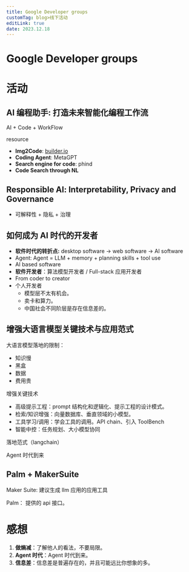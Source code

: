 ```yaml
---
title: Google Developer groups
customTag: blog>线下活动
editLink: true
date: 2023.12.18
---
```


# Google Developer groups

# 活动

## AI 编程助手: 打造未来智能化编程工作流

AI + Code + WorkFlow

resource

- **Img2Code**: [builder.io](http://builder.io)
- **Coding Agent**: MetaGPT
- **Search engine for code**: phind
- **Code Search through NL**

## Responsible Al: Interpretability, Privacy and Governance

- 可解释性 + 隐私 + 治理

## 如何成为 AI 时代的开发者

- **软件时代的转折点:** desktop software → web software → AI software
- Agent: Agent = LLM + memory + planning skills + tool use
- AI based software
- **软件开发者**：算法模型开发者 / Full-stack 应用开发者
- From coder to creator
- 个人开发者
  - 模型层不太有机会。
  - 卖卡和算力。
  - 中国社会不同阶层是存在信息差的。

## 增强大语言模型关键技术与应用范式

大语言模型落地的限制：

- 知识慢
- 黑盒
- 数据
- 费用贵

增强关键技术

- 高级提示工程：prompt 结构化和逻辑化、提示工程的设计模式。
- 检索/知识增强：向量数据库、垂直领域的小模型。
- 工具学习/调用：学会工具的调用。API chain、引入 ToolBench
- 智能中控：任务规划、大小模型协同

落地范式（langchain）

Agent 时代到来

## Palm + MakerSuite

Maker Suite: 建议生成 llm 应用的应用工具

Palm： 提供的 api 接口。

# 感想

1. **做熵减**：了解他人的看法，不要局限。
2. **Agent 时代**：Agent 时代到来。
3. **信息差**：信息差是普遍存在的，并且可能远比你想象的多。
